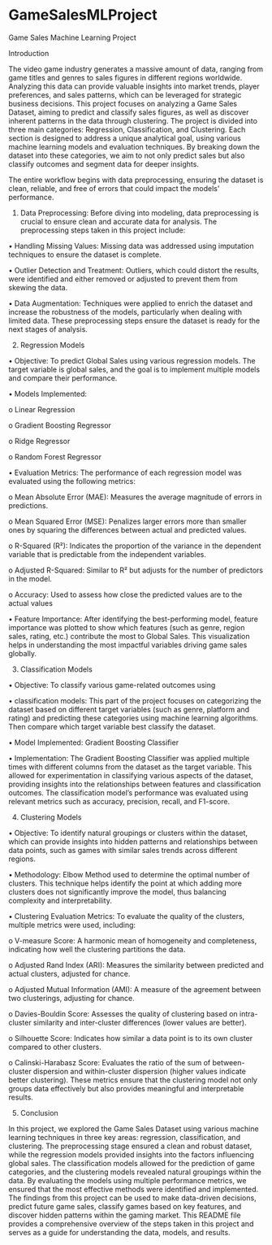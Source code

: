 # GameSalesMLProject
Game Sales Machine Learning Project

Introduction

The video game industry generates a massive amount of data, ranging from game titles and genres to sales figures in different regions worldwide. Analyzing this data can provide valuable insights into market trends, player preferences, and sales patterns, which can be leveraged for strategic business decisions. This project focuses on analyzing a Game Sales Dataset, aiming to predict and classify sales figures, as well as discover inherent patterns in the data through clustering.
The project is divided into three main categories: Regression, Classification, and Clustering. Each section is designed to address a unique analytical goal, using various machine learning models and evaluation techniques. By breaking down the dataset into these categories, we aim to not only predict sales but also classify outcomes and segment data for deeper insights. 

The entire workflow begins with data preprocessing, ensuring the dataset is clean, reliable, and free of errors that could impact the models' performance.

1. Data Preprocessing: Before diving into modeling, data preprocessing is crucial to ensure clean and accurate data for analysis. The preprocessing steps taken in this project include:

•	Handling Missing Values: Missing data was addressed using imputation techniques to ensure the dataset is complete.

•	Outlier Detection and Treatment: Outliers, which could distort the results, were identified and either removed or adjusted to prevent them from skewing the data.

•	Data Augmentation: Techniques were applied to enrich the dataset and increase the robustness of the models, particularly when dealing with limited data.
These preprocessing steps ensure the dataset is ready for the next stages of analysis.

2. Regression Models

•	Objective: To predict Global Sales using various regression models. The target variable is global sales, and the goal is to implement multiple models and compare their performance.


•	Models Implemented:

o	Linear Regression

o	Gradient Boosting Regressor

o	Ridge Regressor

o	Random Forest Regressor


•	Evaluation Metrics: The performance of each regression model was evaluated using the following metrics:

o	Mean Absolute Error (MAE): Measures the average magnitude of errors in predictions.

o	Mean Squared Error (MSE): Penalizes larger errors more than smaller ones by squaring the differences between actual and predicted values.

o	R-Squared (R²): Indicates the proportion of the variance in the dependent variable that is predictable from the independent variables.

o	Adjusted R-Squared: Similar to R² but adjusts for the number of predictors in the model.

o	Accuracy: Used to assess how close the predicted values are to the actual values 

•	Feature Importance: After identifying the best-performing model, feature importance was plotted to show which features (such as genre, region sales, rating, etc.) contribute the most to Global Sales. This visualization helps in understanding the most impactful variables driving game sales globally.


3. Classification Models

•	Objective: To classify various game-related outcomes using 

•	classification models: This part of the project focuses on categorizing the dataset based on different target variables (such as genre, platform and rating) and predicting these categories using machine learning algorithms. Then compare which target variable best classify the dataset.

•	Model Implemented: Gradient Boosting Classifier

•	Implementation: The Gradient Boosting Classifier was applied multiple times with different columns from the dataset as the target variable. This allowed for experimentation in classifying various aspects of the dataset, providing insights into the relationships between features and classification outcomes. The classification model’s performance was evaluated using relevant metrics such as accuracy, precision, recall, and F1-score.


4. Clustering Models

•	Objective: To identify natural groupings or clusters within the dataset, which can provide insights into hidden patterns and relationships between data points, such as games with similar sales trends across different regions.

•	Methodology: Elbow Method used to determine the optimal number of clusters. This technique helps identify the point at which adding more clusters does not significantly improve the model, thus balancing complexity and interpretability.

•	Clustering Evaluation Metrics: To evaluate the quality of the clusters, multiple metrics were used, including:

o	V-measure Score: A harmonic mean of homogeneity and completeness, indicating how well the clustering partitions the data.

o	Adjusted Rand Index (ARI): Measures the similarity between predicted and actual clusters, adjusted for chance.

o	Adjusted Mutual Information (AMI): A measure of the agreement between two clusterings, adjusting for chance.

o	Davies-Bouldin Score: Assesses the quality of clustering based on intra-cluster similarity and inter-cluster differences (lower values are better).

o	Silhouette Score: Indicates how similar a data point is to its own cluster compared to other clusters.

o	Calinski-Harabasz Score: Evaluates the ratio of the sum of between-cluster dispersion and within-cluster dispersion (higher values indicate better clustering).
These metrics ensure that the clustering model not only groups data effectively but also provides meaningful and interpretable results.


5. Conclusion

In this project, we explored the Game Sales Dataset using various machine learning techniques in three key areas: regression, classification, and clustering. The preprocessing stage ensured a clean and robust dataset, while the regression models provided insights into the factors influencing global sales. The classification models allowed for the prediction of game categories, and the clustering models revealed natural groupings within the data.
By evaluating the models using multiple performance metrics, we ensured that the most effective methods were identified and implemented. The findings from this project can be used to make data-driven decisions, predict future game sales, classify games based on key features, and discover hidden patterns within the gaming market.
This README file provides a comprehensive overview of the steps taken in this project and serves as a guide for understanding the data, models, and results.
